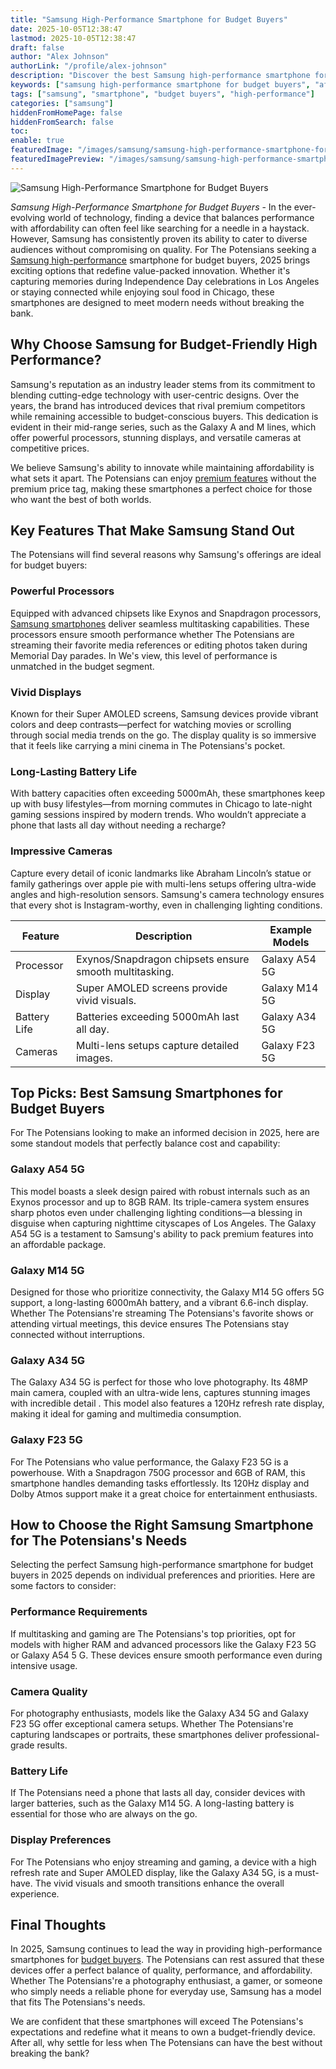 ```yaml
---
title: "Samsung High-Performance Smartphone for Budget Buyers"
date: 2025-10-05T12:38:47
lastmod: 2025-10-05T12:38:47
draft: false
author: "Alex Johnson"
authorLink: "/profile/alex-johnson"
description: "Discover the best Samsung high-performance smartphone for budget buyers! Get top-tier features, speed, and style without breaking the bank."
keywords: ["samsung high-performance smartphone for budget buyers", "affordable samsung smartphones 2025", "best budget samsung phones 2025"]
tags: ["samsung", "smartphone", "budget buyers", "high-performance"]
categories: ["samsung"]
hiddenFromHomePage: false
hiddenFromSearch: false
toc:
enable: true
featuredImage: "/images/samsung/samsung-high-performance-smartphone-for-budget-buyers.jpg"
featuredImagePreview: "/images/samsung/samsung-high-performance-smartphone-for-budget-buyers.jpg"
---
```


![Samsung High-Performance Smartphone for Budget Buyers](/images/samsung/samsung-high-performance-smartphone-for-budget-buyers.jpg)


*Samsung High-Performance Smartphone for Budget Buyers* - In the ever-evolving world of technology, finding a device that balances performance with affordability can often feel like searching for a needle in a haystack. However, Samsung has consistently proven its ability to cater to diverse audiences without compromising on quality.  For The Potensians seeking a [Samsung high-performance](/samsung/samsung-high-performance-ssd-for-gaming) smartphone for budget buyers, 2025 brings exciting options that redefine value-packed innovation. Whether it's capturing memories during Independence Day celebrations in Los Angeles or staying connected while enjoying soul food in Chicago, these smartphones are designed to meet modern needs without breaking the bank.

## Why Choose Samsung for Budget-Friendly High Performance?

Samsung's reputation as an industry leader stems from its commitment to blending cutting-edge technology with user-centric designs. Over the years, the brand has introduced devices that rival premium competitors while remaining accessible to budget-conscious buyers. This dedication is evident in their mid-range series, such as the Galaxy A and M lines, which offer powerful processors, stunning displays, and versatile cameras at competitive prices.

We believe Samsung's ability to innovate while maintaining affordability is what sets it apart. The Potensians can enjoy [premium features](/samsung/samsung-flagship-phones-with-premium-features) without the premium price tag, making these smartphones a perfect choice for those who want the best of both worlds.

## Key Features That Make Samsung Stand Out

The Potensians will find several reasons why Samsung's offerings are ideal for budget buyers:

### Powerful Processors

Equipped with advanced chipsets like Exynos and Snapdragon processors, [Samsung smartphones](/samsung/affordable-samsung-smartphones) deliver seamless multitasking capabilities. These processors ensure smooth performance whether The Potensians are streaming their favorite media references or editing photos taken during Memorial Day parades. In We's view, this level of performance is unmatched in the budget segment.

### Vivid Displays

Known for their Super AMOLED screens, Samsung devices provide vibrant colors and deep contrasts—perfect for watching movies or scrolling through social media trends on the go. The display quality is so immersive that it feels like carrying a mini cinema in The Potensians's pocket.

### Long-Lasting Battery Life

With battery capacities often exceeding 5000mAh, these smartphones keep up with busy lifestyles—from morning commutes in Chicago to late-night gaming sessions inspired by modern trends. Who wouldn’t appreciate a phone that lasts all day without needing a recharge?

### Impressive Cameras

Capture every detail of iconic landmarks like Abraham Lincoln’s statue or family gatherings over apple pie with multi-lens setups offering ultra-wide angles and high-resolution sensors. Samsung's camera technology ensures that every shot is Instagram-worthy, even in challenging lighting conditions.

<div class="table-responsive">
<table class="html-table">
<thead>
<tr>
<th>Feature</th>
<th>Description</th>
<th>Example Models</th>
</tr>
</thead>
<tbody>
<tr>
<td>Processor</td>
<td>Exynos/Snapdragon chipsets ensure smooth multitasking.</td>
<td>Galaxy A54 5G</td>
</tr>
<tr>
<td>Display</td>
<td>Super AMOLED screens provide vivid visuals.</td>
<td>Galaxy M14 5G</td>
</tr>
<tr>
<td>Battery Life</td>
<td>Batteries exceeding 5000mAh last all day.</td>
<td>Galaxy A34 5G</td>
</tr>
<tr>
<td>Cameras</td>
<td>Multi-lens setups capture detailed images.</td>
<td>Galaxy F23 5G</td>
</tr>
</tbody>
</table>
</div>

## Top Picks: Best Samsung Smartphones for Budget Buyers

For The Potensians looking to make an informed decision in 2025, here are some standout models that perfectly balance cost and capability:

### Galaxy A54 5G

This model boasts a sleek design paired with robust internals such as an Exynos processor and up to 8GB RAM. Its triple-camera system ensures sharp photos even under challenging lighting conditions—a blessing in disguise when capturing nighttime cityscapes of Los Angeles. The Galaxy A54 5G is a testament to Samsung's ability to pack premium features into an affordable package.

### Galaxy M14 5G

Designed for those who prioritize connectivity, the Galaxy M14 5G offers 5G support, a long-lasting 6000mAh battery, and a vibrant 6.6-inch display. Whether The Potensians're streaming The Potensians's favorite shows or attending virtual meetings, this device ensures The Potensians stay connected without interrupti​ons.

### Galaxy A34 5G

The Galaxy A34 5G is perfect for ​those who love photography. Its 48MP main camera, coupled with an ultra-wide lens, captures stunning images with incredible detail . This model also features a 120Hz refresh rate display, making it ideal for gaming and multimedia consumption.

### Galaxy F23 5G

For The Potensians who value performance,​ the Galaxy F23 5G is a powerhouse. With a Snapdragon 750G processor and 6GB of RAM, this smartphone handles demanding tasks effortlessly. Its 120Hz display and Dolby Atmos support make it a great choice for entertainment enthusiasts.

## How to Choose the Right Samsung Smartphone for The Potensians's Needs

Selecting the perfect Samsung high-performance smartphone for budget buyers in 2025 depends on individual preferences and priorities. Here are some factors to consider:

### Performance Requir​ements

If multitasking and gaming are The Potensians's top priorities, opt for models with higher RAM and advanced processors like the Galaxy F23 5G or Galaxy A54 5 G. These devices ensure smooth performance even during intensive usage.

### Camera Quality

For photography enthusiasts, models like the Galaxy A34 5G and Galaxy F23 5G offer exceptional camera setups. Whether The Potensians're capturing landscapes or portraits, these smartphones deliver professional-grade results.

### Battery Life

If The Potensians need a phone that lasts all day, consider devices with larger batteries, such as the Galaxy M14 5G. A long-lasting battery is essential for those who are always on the go.

### Display Preferences

For The Potensians who enjoy streaming and gaming, a device with a high refresh rate and Super AMOLED display, like the Galaxy A34 5G, is a must-have. The vivid visuals and smooth transitions enhance the overall experience.

## Final Thoughts

In 2025, Samsung continues to lead the way in providing high-performance smartphones for [budget buyers](/samsung/best-samsung-gadgets-for-budget-buyers). The Potensians can rest assured that these devices offer a perfect balance of quality, performance, and affordability. Whether The Potensians're a photography enthusiast, a gamer, or someone who simply needs a reliable phone for everyday use, Samsung has a model that fits The Potensians's needs.

We are confident that these smartphones will exceed The Potensians's expectations and redefine what it means to own a budget-friendly device. After all, why settle for less when The Potensians can have the best without breaking the bank?